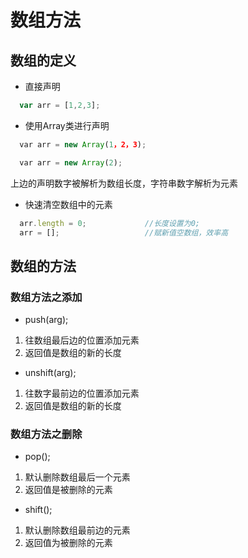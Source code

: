 # 数组方法

## 数组的定义

* 直接声明 

```javascript
  var arr = [1,2,3];
```
* 使用Array类进行声明

```javascript
  var arr = new Array(1，2，3);
```
```javascript
  var arr = new Array(2);
```
上边的声明数字被解析为数组长度，字符串数字解析为元素

* 快速清空数组中的元素
```javascript
  arr.length = 0;             //长度设置为0;
  arr = [];                   //赋新值空数组，效率高
```
## 数组的方法

### 数组方法之添加

* push(arg);
1. 往数组最后边的位置添加元素
2. 返回值是数组的新的长度
* unshift(arg);
1. 往数字最前边的位置添加元素
2. 返回值是数组的新的长度
### 数组方法之删除
* pop();
1. 默认删除数组最后一个元素
2. 返回值是被删除的元素
* shift();
1. 默认删除数组最前边的元素
2. 返回值为被删除的元素
